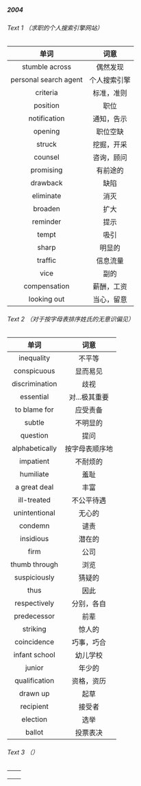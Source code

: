 ##### 2004

###### Text 1  （求职的个人搜索引擎网站）

|          单词           |     词意     |
| :---------------------: | :----------: |
|     stumble  across     |   偶然发现   |
| personal  search  agent | 个人搜索引擎 |
|        criteria         |  标准，准则  |
|        position         |     职位     |
|      notification       |  通知，告示  |
|         opening         |   职位空缺   |
|         struck          |  挖掘，开采  |
|         counsel         |  咨询，顾问  |
|        promising        |   有前途的   |
|        drawback         |     缺陷     |
|        eliminate        |     消灭     |
|         broaden         |     扩大     |
|        reminder         |     提示     |
|          tempt          |     吸引     |
|          sharp          |    明显的    |
|         traffic         |   信息流量   |
|          vice           |     副的     |
|      compensation       |  薪酬，工资  |
|      looking  out       |  当心，留意  |

###### Text 2  （对于按字母表排序姓氏的无意识偏见）

|      单词      |      词意      |
| :------------: | :------------: |
|   inequality   |     不平等     |
|  conspicuous   |    显而易见    |
| discrimination |      歧视      |
|   essential    | 对...极其重要  |
| to  blame  for |    应受责备    |
|     subtle     |    不明显的    |
|    question    |      提问      |
| alphabetically | 按字母表顺序地 |
|   impatient    |    不耐烦的    |
|   humiliate    |      羞耻      |
| a  great  deal |      丰富      |
|  ill-treated   |   不公平待遇   |
| unintentional  |     无心的     |
|    condemn     |      谴责      |
|   insidious    |     潜在的     |
|      firm      |      公司      |
| thumb  through |      浏览      |
|  suspiciously  |     猜疑的     |
|      thus      |      因此      |
|  respectively  |   分别，各自   |
|  predecessor   |      前辈      |
|    striking    |     惊人的     |
|  coincidence   |   巧事，巧合   |
| infant school  |    幼儿学校    |
|     junior     |     年少的     |
| qualification  |   资格，资历   |
|   drawn  up    |      起草      |
|   recipient    |     接受者     |
|    election    |      选举      |
|     ballot     |    投票表决    |

###### Text 3  （）

|      |      |
| :--: | ---- |
|      |      |
|      |      |
|      |      |
